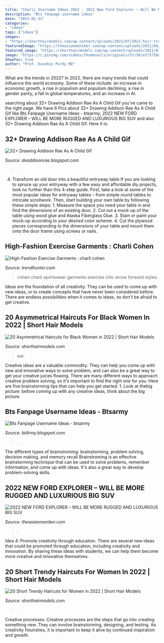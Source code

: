 ```yaml
---
title: "Charli Username Ideas 2022 - 2022 New Ford Explorer – Will Be More Rugged And Luxurious Big Suv"
description: "Bts fanpage username ideas"
date: "2023-01-12"
categories:
- "ideas"
tags: ["ideas"]
images:
- "https://shorthairmodels.com/wp-content/uploads/2021/07/2021-hair-trends-4-e1627069308700.jpg"
featuredImage: "https://theasianmoniker.com/wp-content/uploads/2021/04/2022-NEW-FORD-EXPLORER-WILL-BE-MORE-RUGGED-AND.jpg"
featured_image: "https://shorthairmodels.com/wp-content/uploads/2021/07/2021-hair-trends-4-e1627069308700.jpg"
image: "https://i.pinimg.com/videos/thumbnails/originals/57/58/ef/5758efda71e8bf37d30382afe92ef004.0000001.jpg"
ShowToc: true
author: "Prof. Eusebio Purdy MD"
---
```



What are the trends in 2022?
In 2022, there are many trends that could influence the world economy. Some of these include: an increase in economic growth, a rise in populism and populism declining, a rise in gender parity, a fall in global temperatures, and an increase in AI.

	

		
searching about 32+ Drawing Addison Rae As A Child Gif you've came to the right page. We have 6 Pics about 32+ Drawing Addison Rae As A Child Gif like Bts Fanpage Username Ideas - btsarmy, 2022 NEW FORD EXPLORER – WILL BE MORE RUGGED AND LUXURIOUS BIG SUV and also 32+ Drawing Addison Rae As A Child Gif. Here it is:
		
    
## 32+ Drawing Addison Rae As A Child Gif

<img loading=lazy src="https://i.pinimg.com/videos/thumbnails/originals/57/58/ef/5758efda71e8bf37d30382afe92ef004.0000001.jpg" onerror="this.onerror=null;this.src='https://tse2.mm.bing.net/th?id=OIP.uFUg8qtWp1LFh8tpGbPuEQHaKm&amp;pid=15.1';" alt="32+ Drawing Addison Rae As A Child Gif">

_Source: deaddisonrae.blogspot.com_

>. 

	

4. Transform an old door into a beautiful entryway table
If you are looking to spruce up your entryway with a few easy and affordable diy projects, look no further than this 4-step guide. First, take a look at some of the most popular ideas for entryway tables – from simple round tables to intricate scrollwork. Then, start building your own table by following these simple steps: 1. Measure the space you need your table in and find the dimensions of an existing door. 2. Cut out a mock-up of the table using wood glue and Alaska Fiberglass Glue. 3. Stain or paint your mock-up according to your desired color scheme. 4. Cut the plywood pieces corresponding to the dimensions of your table and mount them onto the door frame using screws or nails.

    
## High-Fashion Exercise Garments : Charli Cohen

<img loading=lazy src="https://cdn.trendhunterstatic.com/thumbs/charli-cohen.jpeg" onerror="this.onerror=null;this.src='https://tse1.mm.bing.net/th?id=OIP.XDnINaP3KStiGwxBC7Wd1AAAAA&amp;pid=15.1';" alt="High-Fashion Exercise Garments : charli cohen">

_Source: trendhunter.com_

>cohen charli sportswear garments exercise chic arrow forward styles. 

	

Ideas are the foundation of all creativity. They can be used to come up with new ideas, or to create concepts that have never been considered before. There are endless possibilities when it comes to ideas, so don't be afraid to get creative.

    
## 20 Asymmetrical Haircuts For Black Women In 2022 | Short Hair Models

<img loading=lazy src="https://shorthairmodels.com/wp-content/uploads/2021/08/Black-woman-ear-length-short-bob-e1628783936180.jpg" onerror="this.onerror=null;this.src='https://tse3.mm.bing.net/th?id=OIP.qoNjzXi7TMy_OSG8ytRWRQHaIG&amp;pid=15.1';" alt="20 Asymmetrical Haircuts for Black Women in 2022 | Short Hair Models">

_Source: shorthairmodels.com_

>ear. 

	

Creative ideas are a valuable commodity. They can help you come up with new and innovative ways to solve problem, and can also be a great way to get your creative juices flowing. There are many different ways to approach creative problem solving, so it's important to find the right one for you. Here are five brainstorming tips that can help you get started: 1. Look at thebig picture: before coming up with any creative ideas, think about the big picture.

    
## Bts Fanpage Username Ideas - Btsarmy

<img loading=lazy src="https://lh5.googleusercontent.com/proxy/OjhrdMmJt9qA96FkKzQEt2xrHjda7A0RQ61vZGnhuXy3npp2Qch51u-vESmb4zezr2lnhg39EJXeXf7jeAubk4gCvT2ZRIMLix94GNqmZESZRDY2nG8C3LF-9g=w1200-h630-p-k-no-nu" onerror="this.onerror=null;this.src='https://tse1.mm.bing.net/th?id=OIP.Bwthsd7Ks4fOlor8gNXwYAHaIR&amp;pid=15.1';" alt="Bts Fanpage Username Ideas - btsarmy">

_Source: bt4rmy.blogspot.com_

>. 

	

The different types of brainstroming: brainstorming, problem solving, decision making, and memory recall
Brainstroming is an effective brainstorming technique that can be used to solve problems, remember information, and come up with ideas. It's also a great way to develop problem-solving skills.

    
## 2022 NEW FORD EXPLORER – WILL BE MORE RUGGED AND LUXURIOUS BIG SUV

<img loading=lazy src="https://theasianmoniker.com/wp-content/uploads/2021/04/2022-NEW-FORD-EXPLORER-WILL-BE-MORE-RUGGED-AND.jpg" onerror="this.onerror=null;this.src='https://tse3.mm.bing.net/th?id=OIP.CIjF-KlLJ5suVOERkyOoXwHaEK&amp;pid=15.1';" alt="2022 NEW FORD EXPLORER – WILL BE MORE RUGGED AND LUXURIOUS BIG SUV">

_Source: theasianmoniker.com_

>. 

	

Idea 4: Promote creativity through education.
There are several new ideas that could be promoted through education, including creativity and innovation. By sharing these ideas with students, we can help them become more creative and innovative themselves.

    
## 20 Short Trendy Haircuts For Women In 2022 | Short Hair Models

<img loading=lazy src="https://shorthairmodels.com/wp-content/uploads/2021/07/2021-hair-trends-4-e1627069308700.jpg" onerror="this.onerror=null;this.src='https://tse4.mm.bing.net/th?id=OIP.2LmAAy99e58DLZ76RjQ-PAHaLH&amp;pid=15.1';" alt="20 Short Trendy Haircuts for Women in 2022 | Short Hair Models">

_Source: shorthairmodels.com_

>. 

	

Creative processes:
Creative processes are the steps that go into creating something new. They can involve brainstorming, designing, and testing. As creativity flourishes, it is important to keep it alive by continued inspiration and growth.

